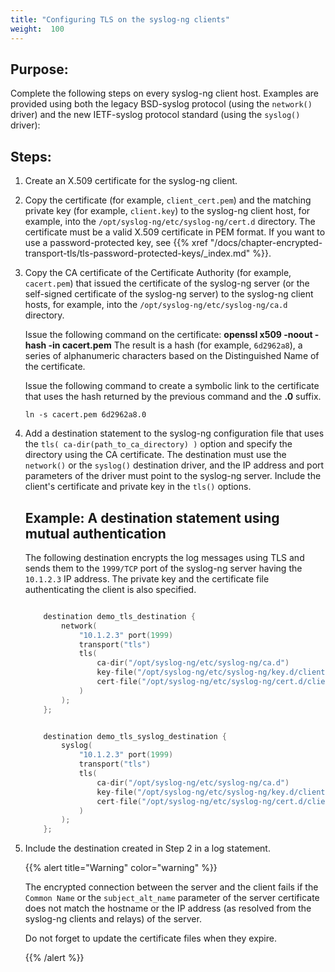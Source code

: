 ```yaml
---
title: "Configuring TLS on the syslog-ng clients"
weight:  100
---
```

<!-- DISCLAIMER: This file is based on the syslog-ng Open Source Edition documentation https://github.com/balabit/syslog-ng-ose-guides/commit/2f4a52ee61d1ea9ad27cb4f3168b95408fddfdf2 and is used under the terms of The syslog-ng Open Source Edition Documentation License. The file has been modified by Axoflow. -->


## Purpose:

Complete the following steps on every syslog-ng client host. Examples are provided using both the legacy BSD-syslog protocol (using the `network()` driver) and the new IETF-syslog protocol standard (using the `syslog()` driver):



## Steps:

1.  Create an X.509 certificate for the syslog-ng client.

2.  Copy the certificate (for example, `client_cert.pem`) and the matching private key (for example, `client.key`) to the syslog-ng client host, for example, into the `/opt/syslog-ng/etc/syslog-ng/cert.d` directory. The certificate must be a valid X.509 certificate in PEM format. If you want to use a password-protected key, see {{% xref "/docs/chapter-encrypted-transport-tls/tls-password-protected-keys/_index.md" %}}.

3.  Copy the CA certificate of the Certificate Authority (for example, `cacert.pem`) that issued the certificate of the syslog-ng server (or the self-signed certificate of the syslog-ng server) to the syslog-ng client hosts, for example, into the `/opt/syslog-ng/etc/syslog-ng/ca.d` directory.
    
    Issue the following command on the certificate: **openssl x509 -noout -hash -in cacert.pem** The result is a hash (for example, `6d2962a8`), a series of alphanumeric characters based on the Distinguished Name of the certificate.
    
    Issue the following command to create a symbolic link to the certificate that uses the hash returned by the previous command and the **.0** suffix.
    
    `ln -s cacert.pem 6d2962a8.0`

4.  Add a destination statement to the syslog-ng configuration file that uses the `tls( ca-dir(path_to_ca_directory) )` option and specify the directory using the CA certificate. The destination must use the `network()` or the `syslog()` destination driver, and the IP address and port parameters of the driver must point to the syslog-ng server. Include the client's certificate and private key in the `tls()` options.
    
    
    ## Example: A destination statement using mutual authentication
    
    The following destination encrypts the log messages using TLS and sends them to the `1999/TCP` port of the syslog-ng server having the `10.1.2.3` IP address. The private key and the certificate file authenticating the client is also specified.
    
    ```c
    
        destination demo_tls_destination {
            network(
                "10.1.2.3" port(1999)
                transport("tls")
                tls(
                    ca-dir("/opt/syslog-ng/etc/syslog-ng/ca.d")
                    key-file("/opt/syslog-ng/etc/syslog-ng/key.d/client.key")
                    cert-file("/opt/syslog-ng/etc/syslog-ng/cert.d/client_cert.pem")
                )
            );
        };
    
    ```
    
    ```c
    
        destination demo_tls_syslog_destination {
            syslog(
                "10.1.2.3" port(1999)
                transport("tls")
                tls(
                    ca-dir("/opt/syslog-ng/etc/syslog-ng/ca.d")
                    key-file("/opt/syslog-ng/etc/syslog-ng/key.d/client.key")
                    cert-file("/opt/syslog-ng/etc/syslog-ng/cert.d/client_cert.pem")
                )
            ); 
        };
    
    ```
    

5.  Include the destination created in Step 2 in a log statement.
    
    {{% alert title="Warning" color="warning" %}}
    
    The encrypted connection between the server and the client fails if the `Common Name` or the `subject_alt_name` parameter of the server certificate does not match the hostname or the IP address (as resolved from the syslog-ng clients and relays) of the server.
    
    Do not forget to update the certificate files when they expire.
    
    {{% /alert %}}

